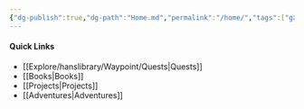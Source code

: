 ```yaml
---
{"dg-publish":true,"dg-path":"Home.md","permalink":"/home/","tags":["gardenEntry"]}
---
```




#### Quick Links 
- [[Explore/hanslibrary/Waypoint/Quests\|Quests]]
- [[Books\|Books]]
- [[Projects\|Projects]]
- [[Adventures\|Adventures]]
